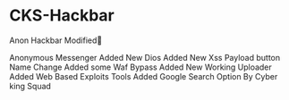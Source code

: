 # CKS-Hackbar
Anon Hackbar Modified🌝

Anonymous Messenger
Added New Dios
Added New Xss Payload
button Name Change
Added some Waf Bypass
Added New Working Uploader
Added Web Based Exploits Tools
Added Google Search Option
By Cyber king Squad
